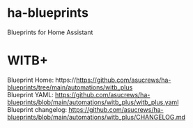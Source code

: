 # ha-blueprints
Blueprints for Home Assistant

# WITB+
Blueprint Home: https://https://github.com/asucrews/ha-blueprints/tree/main/automations/witb_plus  
Blueprint YAML: https://github.com/asucrews/ha-blueprints/blob/main/automations/witb_plus/witb_plus.yaml  
Blueprint changelog: https://github.com/asucrews/ha-blueprints/blob/main/automations/witb_plus/CHANGELOG.md  
